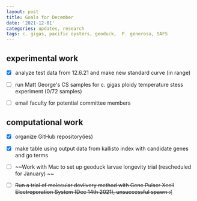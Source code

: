 ```yaml
---
layout: post
title: Goals for December 
date: '2021-12-01'
categories: updates, research
tags: c. gigas, pacific oysters, geoduck,  P. generosa, SAFS
---
```


## experimental work

- [x] analyze test data from 12.6.21 and make new standard curve (in range) 

- [ ] run Matt George's CS samples for c. gigas ploidy temperature stess experiment (0/72 samples)

- [ ] email faculty for potential committee members 

## computational work

- [x] organize GitHub repository(ies)

- [x] make table using output data from kallisto index with candidate genes and go terms

- [ ] ~~Work with Mac to set up geoduck larvae longevity trial (rescheduled for January) ~~

- [ ] ~~Run a trial of molecular devlivery method with Gene Pulser Xcell Electroporation System (Dec 14th 2021), unsuccessful spawn :(~~
